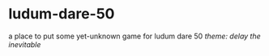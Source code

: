 # ludum-dare-50
a place to put some yet-unknown game for ludum dare 50
*theme: delay the inevitable*
